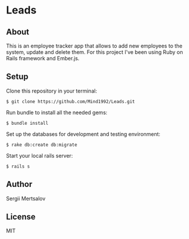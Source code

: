 # Leads
## About
This is an employee tracker app that allows to add new employees to the system, update and delete them. For this project I've been using Ruby on Rails framework and Ember.js.

## Setup
Clone this repository in your terminal:

```console
$ git clone https://github.com/Mind1992/Leads.git
```

Run bundle to install all the needed gems:

```console
$ bundle install
```

Set up the databases for development and testing environment:

```console
$ rake db:create db:migrate
```
Start your local rails server:

```console
$ rails s
```

## Author
Sergii Mertsalov

## License
MIT
